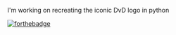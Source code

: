I'm working on recreating the iconic DvD logo in python

[![forthebadge](https://forthebadge.com/images/badges/made-with-pug.svg)](https://forthebadge.com)